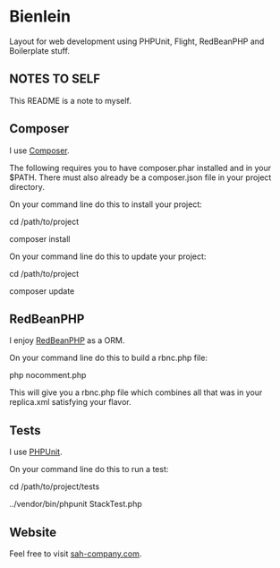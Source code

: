 Bienlein
========

Layout for web development using PHPUnit, Flight, RedBeanPHP and Boilerplate stuff.


NOTES TO SELF
-------------

This README is a note to myself.


Composer
--------

I use [Composer](http://getcomposer.org/).

The following requires you to have composer.phar installed and in your $PATH.
There must also already be a composer.json file in your project directory.

On your command line do this to install your project:

cd /path/to/project

composer install

On your command line do this to update your project:

cd /path/to/project

composer update

RedBeanPHP
----------

I enjoy [RedBeanPHP](http://redbeanphp.com/) as a ORM.

On your command line do this to build a rbnc.php file:

php nocomment.php

This will give you a rbnc.php file which combines all that was in your replica.xml satisfying your flavor.


Tests
-----

I use [PHPUnit](http://phpunit.de/).

On your command line do this to run a test:

cd /path/to/project/tests

../vendor/bin/phpunit StackTest.php


Website
-------

Feel free to visit [sah-company.com](http://sah-company.com).